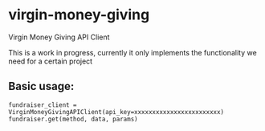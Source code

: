 # virgin-money-giving
Virgin Money Giving API Client


This is a work in progress, currently it only implements the functionality we need for a certain project

## Basic usage:

```
fundraiser_client = VirginMoneyGivingAPIClient(api_key=xxxxxxxxxxxxxxxxxxxxxxxx)
fundraiser.get(method, data, params)
```
